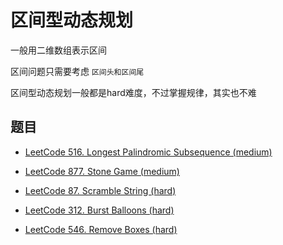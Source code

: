 # 区间型动态规划

一般用二维数组表示区间

区间问题只需要考虑 `区间头和区间尾`

区间型动态规划一般都是hard难度，不过掌握规律，其实也不难

## 题目

- [LeetCode 516. Longest Palindromic Subsequence (medium)](https://github.com/muyids/leetcode/blob/master/algorithms/501-600/516.longest-palindromic-subsequence.md)

- [LeetCode 877. Stone Game (medium)](https://github.com/muyids/leetcode/blob/master/algorithms/801-900/877.stone-game.md)

- [LeetCode 87. Scramble String (hard)](https://github.com/muyids/leetcode/blob/master/algorithms/1-100/87.scramble-string.md)

- [LeetCode 312. Burst Balloons (hard)](https://github.com/muyids/leetcode/blob/master/algorithms/301-400/312.burst-balloons.md)

- [LeetCode 546. Remove Boxes (hard)](https://github.com/muyids/leetcode/blob/master/algorithms/501-600/546.remove-boxes.md)



